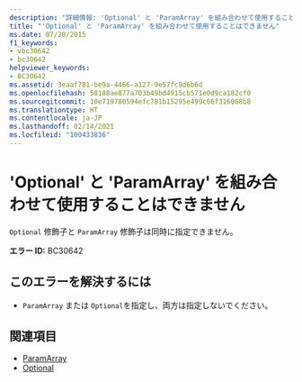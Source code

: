```yaml
---
description: "詳細情報: 'Optional' と 'ParamArray' を組み合わせて使用することはできません"
title: "'Optional' と 'ParamArray' を組み合わせて使用することはできません"
ms.date: 07/20/2015
f1_keywords:
- vbc30642
- bc30642
helpviewer_keywords:
- BC30642
ms.assetid: 3eaaf781-be9a-4466-a127-9e57fc9d6b6d
ms.openlocfilehash: 58188ae877a703b49bd4915cb571e0d9ca182cf0
ms.sourcegitcommit: 10e719780594efc781b15295e499c66f316068b8
ms.translationtype: HT
ms.contentlocale: ja-JP
ms.lasthandoff: 02/14/2021
ms.locfileid: "100433836"
---
```

# <a name="optional-and-paramarray-cannot-be-combined"></a>'Optional' と 'ParamArray' を組み合わせて使用することはできません

`Optional` 修飾子と `ParamArray` 修飾子は同時に指定できません。  
  
 **エラー ID:** BC30642  
  
## <a name="to-correct-this-error"></a>このエラーを解決するには  
  
- `ParamArray` または `Optional`を指定し、両方は指定しないでください。  
  
## <a name="see-also"></a>関連項目

- [ParamArray](../language-reference/modifiers/paramarray.md)
- [Optional](../language-reference/modifiers/optional.md)

